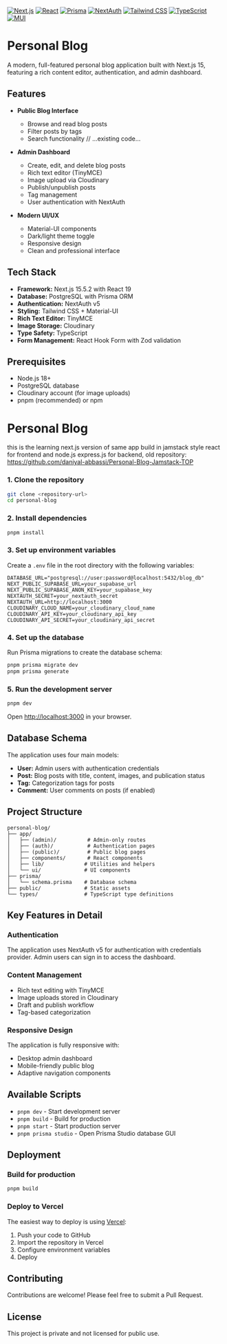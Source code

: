   [![Next.js](https://img.shields.io/badge/Next.js-15.5.2-black?style=flat-square&logo=nextdotjs&logoColor=white)](https://nextjs.org) [![React](https://img.shields.io/badge/React-19.1.0-61DAFB?style=flat-square&logo=react&logoColor=white)](https://reactjs.org) [![Prisma](https://img.shields.io/badge/Prisma-6.15.0-2CB9E6?style=flat-square&logo=prisma&logoColor=white)](https://www.prisma.io) [![NextAuth](https://img.shields.io/badge/NextAuth-5.0.0_beta.29-4B5563?style=flat-square)](https://next-auth.js.org) [![Tailwind CSS](https://img.shields.io/badge/Tailwind_CSS-4.0-38B2AC?style=flat-square&logo=tailwindcss&logoColor=white)](https://tailwindcss.com) [![TypeScript](https://img.shields.io/badge/TypeScript-5-3178C6?style=flat-square&logo=typescript&logoColor=white)](https://www.typescriptlang.org) [![MUI](https://img.shields.io/badge/MUI-7.3.4-007FFF?style=flat-square&logo=mui&logoColor=white)](https://mui.com)
  

# Personal Blog

A modern, full-featured personal blog application built with Next.js 15, featuring a rich content editor, authentication, and admin dashboard.

## Features

- **Public Blog Interface**
  - Browse and read blog posts
  - Filter posts by tags
  - Search functionality  // ...existing code...
  

- **Admin Dashboard**
  - Create, edit, and delete blog posts
  - Rich text editor (TinyMCE)
  - Image upload via Cloudinary
  - Publish/unpublish posts
  - Tag management
  - User authentication with NextAuth

- **Modern UI/UX**
  - Material-UI components
  - Dark/light theme toggle
  - Responsive design
  - Clean and professional interface

## Tech Stack

- **Framework:** Next.js 15.5.2 with React 19
- **Database:** PostgreSQL with Prisma ORM
- **Authentication:** NextAuth v5
- **Styling:** Tailwind CSS + Material-UI
- **Rich Text Editor:** TinyMCE
- **Image Storage:** Cloudinary
- **Type Safety:** TypeScript
- **Form Management:** React Hook Form with Zod validation

## Prerequisites

- Node.js 18+
- PostgreSQL database
- Cloudinary account (for image uploads)
- pnpm (recommended) or npm

# Personal Blog
this is the learning  next.js version of same app build in jamstack style react for frontend and node.js express.js for backend, old repository: https://github.com/daniyal-abbassi/Personal-Blog-Jamstack-TOP


### 1. Clone the repository

```bash
git clone <repository-url>
cd personal-blog
```

### 2. Install dependencies

```bash
pnpm install
```

### 3. Set up environment variables

Create a `.env` file in the root directory with the following variables:

```env
DATABASE_URL="postgresql://user:password@localhost:5432/blog_db"
NEXT_PUBLIC_SUPABASE_URL=your_supabase_url
NEXT_PUBLIC_SUPABASE_ANON_KEY=your_supabase_key
NEXTAUTH_SECRET=your_nextauth_secret
NEXTAUTH_URL=http://localhost:3000
CLOUDINARY_CLOUD_NAME=your_cloudinary_cloud_name
CLOUDINARY_API_KEY=your_cloudinary_api_key
CLOUDINARY_API_SECRET=your_cloudinary_api_secret
```

### 4. Set up the database

Run Prisma migrations to create the database schema:

```bash
pnpm prisma migrate dev
pnpm prisma generate
```

### 5. Run the development server

```bash
pnpm dev
```

Open [http://localhost:3000](http://localhost:3000) in your browser.

## Database Schema

The application uses four main models:

- **User:** Admin users with authentication credentials
- **Post:** Blog posts with title, content, images, and publication status
- **Tag:** Categorization tags for posts
- **Comment:** User comments on posts (if enabled)

## Project Structure

```
personal-blog/
├── app/
│   ├── (admin)/          # Admin-only routes
│   ├── (auth)/           # Authentication pages
│   ├── (public)/         # Public blog pages
│   ├── components/       # React components
│   ├── lib/             # Utilities and helpers
│   └── ui/              # UI components
├── prisma/
│   └── schema.prisma    # Database schema
├── public/              # Static assets
└── types/               # TypeScript type definitions
```

## Key Features in Detail

### Authentication

The application uses NextAuth v5 for authentication with credentials provider. Admin users can sign in to access the dashboard.

### Content Management

- Rich text editing with TinyMCE
- Image uploads stored in Cloudinary
- Draft and publish workflow
- Tag-based categorization

### Responsive Design

The application is fully responsive with:
- Desktop admin dashboard
- Mobile-friendly public blog
- Adaptive navigation components

## Available Scripts

- `pnpm dev` - Start development server
- `pnpm build` - Build for production
- `pnpm start` - Start production server
- `pnpm prisma studio` - Open Prisma Studio database GUI

## Deployment

### Build for production

```bash
pnpm build
```

### Deploy to Vercel

The easiest way to deploy is using [Vercel](https://vercel.com):

1. Push your code to GitHub
2. Import the repository in Vercel
3. Configure environment variables
4. Deploy

## Contributing

Contributions are welcome! Please feel free to submit a Pull Request.

## License

This project is private and not licensed for public use.

